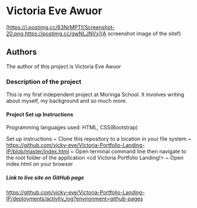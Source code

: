 # Victoria Eve Awuor
[https://i.postimg.cc/63NrMPTf/Screenshot-20.png,https://postimg.cc/gwNLJNVx](A screenshot image of the sitef)
## Authors
The author of this project is Victoria Eve Awuor
### Description of the project
This is my first independent project at Moringa School. It involves writing about myself, my background and so much more.
#### Project Set up Instructions

Programming languages used:
HTML,
CSS(Bootstrap)

Set up instructions
    ~ Clone this repository to a location in your file system 
    ~ https://github.com/vicky-eve/Victoria-Portfolio-Landing-IP/blob/master/index.html
    ~ Open terminal command line then navigate to the root folder of the application <cd Victoria Portfolio Landing!>
    ~ Open index.html on your browser

##### Link to live site on GitHub page
https://github.com/vicky-eve/Victoria-Portfolio-Landing-IP/deployments/activity_log?environment=github-pages


